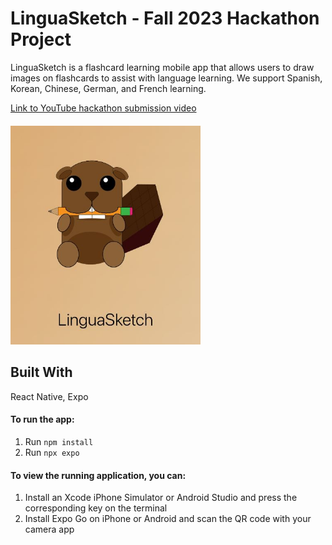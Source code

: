 <h1>LinguaSketch - Fall 2023 Hackathon Project</h1>

LinguaSketch is a flashcard learning mobile app that allows users to draw images on flashcards to assist with language learning. We support Spanish, Korean, Chinese, German, and French learning.

<a href="https://www.youtube.com/watch?v=NfNz3eVMTSE">Link to YouTube hackathon submission video</a>
<br>
<img style="height: 350px; padding-top: 20px;" src="./assets/images/lingua.JPG">



<h2>Built With</h2>

<p>React Native, Expo</p>

<h4>To run the app:</h4>
<ol>
    <li>Run <code>npm install</code></li>
    <li>Run <code>npx expo</code></li>
</ol>

<h4>To view the running application, you can:</h4>
<ol>
    <li>Install an Xcode iPhone Simulator or Android Studio and press the corresponding key on the terminal</li>
    <li>Install Expo Go on iPhone or Android and scan the QR code with your camera app</li>
</ol>

